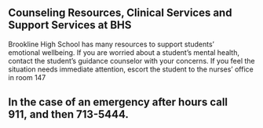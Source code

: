 Counseling Resources, Clinical Services and Support Services at BHS
-------------------------------------------------------------------

Brookline High School has many resources to support students’ emotional wellbeing. If you are worried about a student’s mental health, contact the student’s guidance counselor with your concerns. If you feel the situation needs immediate attention, escort the student to the nurses’ office in room 147

In the case of an emergency after hours call 911, and then 713-5444.
--------------------------------------------------------------------